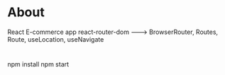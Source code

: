# About
React E-commerce app
  react-router-dom  ---> BrowserRouter, Routes, Route, useLocation, useNavigate
#

npm install
npm start